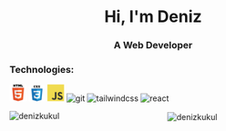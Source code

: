 <h1 align="center">Hi, I'm Deniz</h1>
<h3 align="center">A Web Developer</h3>

<h3 align="left">Technologies:</h3>
<p align="left"> 
<img src="https://raw.githubusercontent.com/devicons/devicon/master/icons/html5/html5-original-wordmark.svg" alt="html5" width="30" height="30"/>
<img src="https://raw.githubusercontent.com/devicons/devicon/master/icons/css3/css3-original-wordmark.svg" alt="css3" width="28" height="28"/>
<img src="https://raw.githubusercontent.com/devicons/devicon/master/icons/javascript/javascript-original.svg" alt="javascript" width="30" height="30"/>
<img src="https://www.vectorlogo.zone/logos/git-scm/git-scm-icon.svg" alt="git" width="30" height="30"/>
<img src="https://upload.wikimedia.org/wikipedia/commons/d/d5/Tailwind_CSS_Logo.svg" alt="tailwindcss" width="33" height="30"/>
<img src="https://upload.wikimedia.org/wikipedia/commons/thumb/4/47/React.svg/1200px-React.svg.png" alt="react" width="33" height="30"/>

<p><img align="left" src="https://github-readme-stats.vercel.app/api/top-langs?username=denizkukul&show_icons=true&theme=radical&locale=en&layout=compact" alt="denizkukul" width="55%" /></p>

<p><img align="center" src="https://github-readme-stats.vercel.app/api?username=denizkukul&show_icons=true&theme=dark&locale=en" alt="denizkukul" width="55%" /></p>
